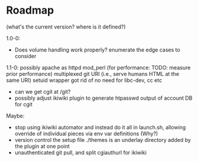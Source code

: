  Roadmap
 =======

(what's the current version? where is it defined?)

1.0-0:
 * Does volume handling work properly? enumerate the edge cases to consider

1.1-0:
    possibly apache as httpd
        mod_perl (for performance: TODO: measure prior performance)
        multiplexed git URI (i.e., serve humans HTML at the same URI)
    setuid wrapper got rid of
        no need for libc-dev, cc etc

 * can we get cgit at /git?
 * possibly adjust ikiwiki plugin to generate htpasswd output of account DB for cgit

Maybe:

 * stop using ikiwiki automator and instead do it all in launch.sh, allowing
   override of individual pieces via env var definitions (Why?)
 * version control the setup file
    ./themes is an underlay directory added by the plugin at one point
 * unauthenticated git pull, and split cgiauthurl for ikiwiki
